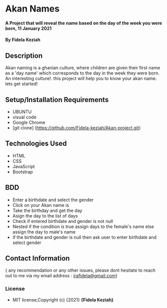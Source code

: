 # Akan Names
#### A Project that will reveal the name based on the day of the week you were born, 11 January 2021
#### By **Fidela Keziah**
## Description
Akan naming is a ghanian culture, where children are given their first name as a 'day name' which corresponds to the day in the week they were born. An interesting culture!.
this project will help you to know your akan name. lets get started!
## Setup/Installation Requirements
* UBUNTU
* visual code
* Google Chrome
* [git clone] (https://github.com/Fidela-keziah/Akan-project.git)
## Technologies Used
* HTML
* CSS
* JavaScript
* Bootstrap
## BDD
* Enter a birthdate and select the gender
* Click on your Akan name is
* Take the birthday and get the day
* Asign the day to the list of days
* Check if entered birthdate and gender is not null
* Nested if the condition is true assign days to the female's name else assign the day to male's name
* if the birthdate and gender is null then ask user to enter birthdate and select gender
## Contact Information
{ any recommendation or any other issues, please dont hesitate to reach out to me via my email address : irafidela@gmail.com}
### License
* MIT license,Copyright (c) {2021} **{Fidela Keziah}**